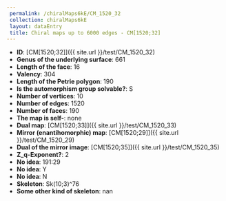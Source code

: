 ```yaml
--- 
 permalink: /chiralMaps6kE/CM_1520_32 
 collection: chiralMaps6kE
 layout: dataEntry
 title: Chiral maps up to 6000 edges - CM[1520;32]
---
```


- **ID**: [CM[1520;32]]({{ site.url }}/test/CM_1520_32)
- **Genus of the underlying surface**: 661
- **Length of the face**: 16
- **Valency**: 304
- **Length of the Petrie polygon**: 190
- **Is the automorphism group solvable?**: S
- **Number of vertices**: 10
- **Number of edges**: 1520
- **Number of faces**: 190
- **The map is self-**: none
- **Dual map**: [CM[1520;33]]({{ site.url }}/test/CM_1520_33)
- **Mirror (enantihomorphic) map**: [CM[1520;29]]({{ site.url }}/test/CM_1520_29)
- **Dual of the mirror image**: [CM[1520;35]]({{ site.url }}/test/CM_1520_35)
- **Z_q-Exponent?**: 2
- **No idea**:  191:29
- **No idea**: Y
- **No idea**: N
- **Skeleton**: Sk(10;3)^76
- **Some other kind of skeleton**: nan
